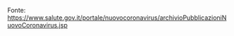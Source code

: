 Fonte:
https://www.salute.gov.it/portale/nuovocoronavirus/archivioPubblicazioniNuovoCoronavirus.jsp

